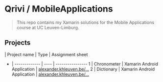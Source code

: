 # Qrivi / MobileApplications #

> This repo contains my Xamarin solutions for the Mobile Applications course at UC Leuven-Limburg.


## Projects

   | Project name  | Type | Assignment sheet
 - | ------------- | ---- | ----------------
 1 | Chronometer   | Xamarin Android Application | [alexander.khleuven.be/...](http://alexander.khleuven.be/courses/mobile/labs/chronometer/assignment.html)
 2 | Dictionary    | Xamarin Android Application | [alexander.khleuven.be/...](http://alexander.khleuven.be/courses/mobile/labs/dictionary/assignment.html)
